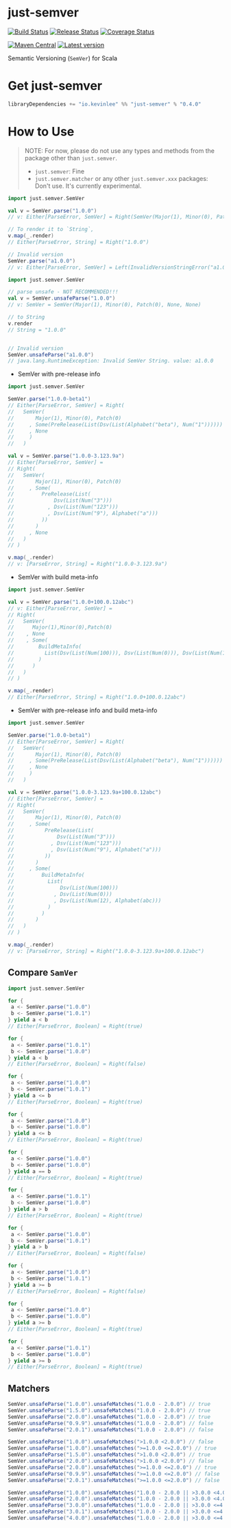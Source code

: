 # just-semver

[![Build Status](https://github.com/Kevin-Lee/just-semver/workflows/Build%20All/badge.svg)](https://github.com/Kevin-Lee/just-semver/actions?workflow=Build+All)
[![Release Status](https://github.com/Kevin-Lee/just-semver/workflows/Release/badge.svg)](https://github.com/Kevin-Lee/just-semver/actions?workflow=Release)
[![Coverage Status](https://coveralls.io/repos/github/Kevin-Lee/just-semver/badge.svg?branch=master)](https://coveralls.io/github/Kevin-Lee/just-semver?branch=master)

[![Maven Central](https://maven-badges.herokuapp.com/maven-central/io.kevinlee/just-semver_2.13/badge.svg)](https://search.maven.org/artifact/io.kevinlee/just-semver_2.13)
[![Latest version](https://index.scala-lang.org/kevin-lee/just-semver/just-semver/latest.svg)](https://index.scala-lang.org/kevin-lee/just-semver/just-semver)


Semantic Versioning (`SemVer`) for Scala

# Get just-semver
```scala
libraryDependencies += "io.kevinlee" %% "just-semver" % "0.4.0"
```

# How to Use

> NOTE: For now, please do not use any types and methods from the package other than `just.semver`.
> * `just.semver`: Fine
> *  `just.semver.matcher` or any other `just.semver.xxx` packages: Don't use. It's currently experimental.

```scala
import just.semver.SemVer

val v = SemVer.parse("1.0.0")
// v: Either[ParseError, SemVer] = Right(SemVer(Major(1), Minor(0), Patch(0), None, None))

// To render it to `String`,
v.map(_.render)
// Either[ParseError, String] = Right("1.0.0")

// Invalid version
SemVer.parse("a1.0.0")
// v: Either[ParseError, SemVer] = Left(InvalidVersionStringError("a1.0.0"))

```

```scala
import just.semver.SemVer

// parse unsafe - NOT RECOMMENDED!!!
val v = SemVer.unsafeParse("1.0.0")
// v: SemVer = SemVer(Major(1), Minor(0), Patch(0), None, None)

// to String
v.render
// String = "1.0.0"


// Invalid version
SemVer.unsafeParse("a1.0.0")
// java.lang.RuntimeException: Invalid SemVer String. value: a1.0.0
```

* SemVer with pre-release info
```scala
import just.semver.SemVer

SemVer.parse("1.0.0-beta1")
// Either[ParseError, SemVer] = Right(
//   SemVer(
//       Major(1), Minor(0), Patch(0)
//     , Some(PreRelease(List(Dsv(List(Alphabet("beta"), Num("1"))))))
//     , None
//     )
//   )

val v = SemVer.parse("1.0.0-3.123.9a")
// Either[ParseError, SemVer] = 
// Right(
//   SemVer(
//       Major(1), Minor(0), Patch(0)
//     , Some(
//         PreRelease(List(
//             Dsv(List(Num("3")))
//           , Dsv(List(Num("123")))
//           , Dsv(List(Num("9"), Alphabet("a")))
//         ))
//       )
//     , None
//   )
// )

v.map(_.render)
// v: [ParseError, String] = Right("1.0.0-3.123.9a")
```

* SemVer with build meta-info
```scala
import just.semver.SemVer

val v = SemVer.parse("1.0.0+100.0.12abc")
// v: Either[ParseError, SemVer] = 
// Right(
//   SemVer(
//      Major(1),Minor(0),Patch(0)
//    , None
//    , Some(
//        BuildMetaInfo(
//          List(Dsv(List(Num(100))), Dsv(List(Num(0))), Dsv(List(Num(12), Alphabet(abc))))
//        )
//      )
//   )
// )

v.map(_.render)
// Either[ParseError, String] = Right("1.0.0+100.0.12abc")
```

* SemVer with pre-release info and build meta-info
```scala
import just.semver.SemVer

SemVer.parse("1.0.0-beta1")
// Either[ParseError, SemVer] = Right(
//   SemVer(
//       Major(1), Minor(0), Patch(0)
//     , Some(PreRelease(List(Dsv(List(Alphabet("beta"), Num("1"))))))
//     , None
//     )
//   )

val v = SemVer.parse("1.0.0-3.123.9a+100.0.12abc")
// Either[ParseError, SemVer] = 
// Right(
//   SemVer(
//       Major(1), Minor(0), Patch(0)
//     , Some(
//          PreRelease(List(
//              Dsv(List(Num("3")))
//            , Dsv(List(Num("123")))
//            , Dsv(List(Num("9"), Alphabet("a")))
//          ))
//       )
//     , Some(
//         BuildMetaInfo(
//           List(
//               Dsv(List(Num(100)))
//             , Dsv(List(Num(0)))
//             , Dsv(List(Num(12), Alphabet(abc)))
//           )
//         )
//       )
//   )
// )

v.map(_.render)
// v: [ParseError, String] = Right("1.0.0-3.123.9a+100.0.12abc")
```

## Compare `SamVer`
```scala
import just.semver.SemVer

for {
 a <- SemVer.parse("1.0.0")
 b <- SemVer.parse("1.0.1")
} yield a < b
// Either[ParseError, Boolean] = Right(true)

for {
 a <- SemVer.parse("1.0.1")
 b <- SemVer.parse("1.0.0")
} yield a < b
// Either[ParseError, Boolean] = Right(false)

for {
 a <- SemVer.parse("1.0.0")
 b <- SemVer.parse("1.0.1")
} yield a <= b
// Either[ParseError, Boolean] = Right(true)

for {
 a <- SemVer.parse("1.0.0")
 b <- SemVer.parse("1.0.0")
} yield a <= b
// Either[ParseError, Boolean] = Right(true)

for {
 a <- SemVer.parse("1.0.0")
 b <- SemVer.parse("1.0.0")
} yield a == b
// Either[ParseError, Boolean] = Right(true)

for {
 a <- SemVer.parse("1.0.1")
 b <- SemVer.parse("1.0.0")
} yield a > b
// Either[ParseError, Boolean] = Right(true)

for {
 a <- SemVer.parse("1.0.0")
 b <- SemVer.parse("1.0.1")
} yield a > b
// Either[ParseError, Boolean] = Right(false)

for {
 a <- SemVer.parse("1.0.0")
 b <- SemVer.parse("1.0.1")
} yield a >= b
// Either[ParseError, Boolean] = Right(false)

for {
 a <- SemVer.parse("1.0.0")
 b <- SemVer.parse("1.0.0")
} yield a >= b
// Either[ParseError, Boolean] = Right(true)

for {
 a <- SemVer.parse("1.0.1")
 b <- SemVer.parse("1.0.0")
} yield a >= b
// Either[ParseError, Boolean] = Right(true)
```

## Matchers
```scala
SemVer.unsafeParse("1.0.0").unsafeMatches("1.0.0 - 2.0.0") // true
SemVer.unsafeParse("1.5.0").unsafeMatches("1.0.0 - 2.0.0") // true
SemVer.unsafeParse("2.0.0").unsafeMatches("1.0.0 - 2.0.0") // true
SemVer.unsafeParse("0.9.9").unsafeMatches("1.0.0 - 2.0.0") // false
SemVer.unsafeParse("2.0.1").unsafeMatches("1.0.0 - 2.0.0") // false

SemVer.unsafeParse("1.0.0").unsafeMatches(">1.0.0 <2.0.0") // false
SemVer.unsafeParse("1.0.0").unsafeMatches(">=1.0.0 <=2.0.0") // true
SemVer.unsafeParse("1.5.0").unsafeMatches(">1.0.0 <2.0.0") // true
SemVer.unsafeParse("2.0.0").unsafeMatches(">1.0.0 <2.0.0") // false
SemVer.unsafeParse("2.0.0").unsafeMatches(">=1.0.0 <=2.0.0") // true
SemVer.unsafeParse("0.9.9").unsafeMatches(">=1.0.0 <=2.0.0") // false
SemVer.unsafeParse("2.0.1").unsafeMatches(">=1.0.0 <=2.0.0") // false

SemVer.unsafeParse("1.0.0").unsafeMatches("1.0.0 - 2.0.0 || >3.0.0 <4.0.0") // true
SemVer.unsafeParse("2.0.0").unsafeMatches("1.0.0 - 2.0.0 || >3.0.0 <4.0.0") // true
SemVer.unsafeParse("3.0.0").unsafeMatches("1.0.0 - 2.0.0 || >3.0.0 <=4.0.0") // false
SemVer.unsafeParse("3.0.1").unsafeMatches("1.0.0 - 2.0.0 || >3.0.0 <=4.0.0") // true
SemVer.unsafeParse("4.0.0").unsafeMatches("1.0.0 - 2.0.0 || >3.0.0 <=4.0.0") // true
```
